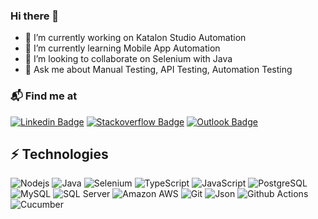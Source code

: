 ### Hi there 👋

<!--
**surajshindeqa/surajshindeqa** is a ✨ _special_ ✨ repository because its `README.md` (this file) appears on your GitHub profile.

Here are some ideas to get you started:

- 🔭 I’m currently working on ...
- 🌱 I’m currently learning ...
- 👯 I’m looking to collaborate on ...
- 🤔 I’m looking for help with ...
- 💬 Ask me about ...
- 📫 How to reach me: ...
- 😄 Pronouns: ...
- ⚡ Fun fact: ...
-->

- 🔭 I’m currently working on Katalon Studio Automation
- 🌱 I’m currently learning Mobile App Automation
- 👯 I’m looking to collaborate on Selenium with Java
- 💬 Ask me about Manual Testing, API Testing, Automation Testing

### 📬 Find me at

[![Linkedin Badge](https://img.shields.io/badge/-LinkedIn-blue?style=flat-square&logo=Linkedin&logoColor=white&link=https://www.linkedin.com/in/surajshindeqa/)](https://www.linkedin.com/in/surajshindeqa/)
[![Stackoverflow Badge](https://img.shields.io/badge/-Stack%20overflow-FE7A16?style=flat-square&logo=stack-overflow&logoColor=white&link=https://stackoverflow.com/users/14672217/surajshindeqa)](https://stackoverflow.com/users/14672217/surajshindeqa)
[![Outlook Badge](https://img.shields.io/badge/Outlook-0078D4?style=flat-square&logo=microsoft-outlook&logoColor=white@link=mailto:surajshinde7317@outlook.com)](mailto:surajshinde7317@outlook.com)


## ⚡ Technologies

![Nodejs](https://img.shields.io/badge/-Nodejs-black?style=flat&logo=Node.js)
![Java](https://img.shields.io/badge/Java-ED8B00?style=flat&logo=java&logoColor=white)
![Selenium](	https://img.shields.io/badge/Selenium-43B02A?style=flat&logo=Selenium&logoColor=white)
![TypeScript](https://img.shields.io/badge/-TypeScript-007ACC?style=flat&logo=typescript&logoColor=white)
![JavaScript](https://img.shields.io/badge/-JavaScript-black?style=flat&logo=javascript)
![PostgreSQL](https://img.shields.io/badge/-PostgreSQL-336791?style=flat&logo=postgresql&logoColor=white)
![MySQL](https://img.shields.io/badge/-MySQL-black?style=flat&logo=mysql&logoColor=white)
![SQL Server](https://img.shields.io/badge/SQL%20Server-CC2927?style=flat&logo=microsoft%20sql%20server&logoColor=white)
![Amazon AWS](https://img.shields.io/badge/Amazon%20AWS-232F3E?style=flate&logo=amazon-aws)
![Git](https://img.shields.io/badge/-Git-F05032?style=flat&logo=git&logoColor=white)
![Json](https://img.shields.io/badge/json-5E5C5C?style=flat&logo=json&logoColor=white)
![Github Actions](https://img.shields.io/badge/-Github_Actions-2088FF?style=flat&logo=github-actions&logoColor=white)
![Cucumber](https://img.shields.io/badge/Cucumber-43B02A?style=flat&logo=cucumber&logoColor=white)

